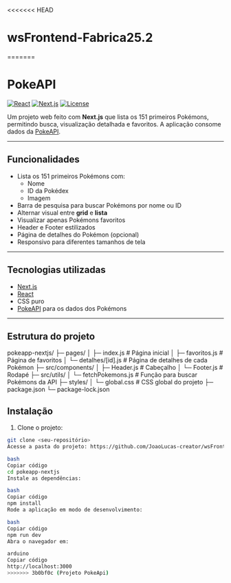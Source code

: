 <<<<<<< HEAD
# wsFrontend-Fabrica25.2
=======
# PokeAPI

[![React](https://img.shields.io/badge/React-18.2.0-blue?logo=react)](https://reactjs.org/) 
[![Next.js](https://img.shields.io/badge/Next.js-13.5.2-black?logo=next.js)](https://nextjs.org/)
[![License](https://img.shields.io/badge/License-MIT-green)](LICENSE)

Um projeto web feito com **Next.js** que lista os 151 primeiros Pokémons, permitindo busca, visualização detalhada e favoritos. A aplicação consome dados da [PokeAPI](https://pokeapi.co).

---

## Funcionalidades

- Lista os 151 primeiros Pokémons com:
  - Nome
  - ID da Pokédex
  - Imagem
- Barra de pesquisa para buscar Pokémons por nome ou ID
- Alternar visual entre **grid** e **lista**
- Visualizar apenas Pokémons favoritos
- Header e Footer estilizados
- Página de detalhes do Pokémon (opcional)
- Responsivo para diferentes tamanhos de tela

---

## Tecnologias utilizadas

- [Next.js](https://nextjs.org/)
- [React](https://reactjs.org/)
- CSS puro
- [PokeAPI](https://pokeapi.co) para os dados dos Pokémons

---

## Estrutura do projeto

pokeapp-nextjs/
├─ pages/
│ ├─ index.js # Página inicial
│ ├─ favoritos.js # Página de favoritos
│ └─ detalhes/[id].js # Página de detalhes de cada Pokémon
├─ src/components/
│ ├─ Header.js # Cabeçalho
│ └─ Footer.js # Rodapé
├─ src/utils/
│ └─ fetchPokemons.js # Função para buscar Pokémons da API
├─ styles/
│ └─ global.css # CSS global do projeto
├─ package.json
└─ package-lock.json

## Instalação

1. Clone o projeto:

```bash
git clone <seu-repositório>
Acesse a pasta do projeto: https://github.com/JoaoLucas-creator/wsFrontend-Fabrica25.2

bash
Copiar código
cd pokeapp-nextjs
Instale as dependências:

bash
Copiar código
npm install
Rode a aplicação em modo de desenvolvimento:

bash
Copiar código
npm run dev
Abra o navegador em:

arduino
Copiar código
http://localhost:3000
>>>>>>> 3b0bf0c (Projeto PokeApi)

